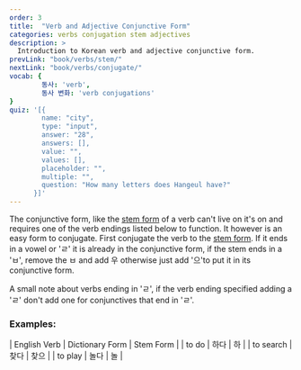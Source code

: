 ```yaml
---
order: 3
title:  "Verb and Adjective Conjunctive Form"
categories: verbs conjugation stem adjectives
description: >
  Introduction to Korean verb and adjective conjunctive form.
prevLink: "book/verbs/stem/"
nextLink: "book/verbs/conjugate/"
vocab: {
		동사: 'verb',
		동사 변화: 'verb conjugations'
}
quiz: '[{
        name: "city",
        type: "input",
        answer: "28",
        answers: [],
        value: "",
        values: [],
        placeholder: "",
        multiple: "",
        question: "How many letters does Hangeul have?"
      }]'
---
```

The conjunctive form, like the [stem form]({{site.baseurl}}/book/verbs/stem/) of
a verb can't live on it's on and requires one of the verb endings listed below to
function. It however is an easy form to conjugate. First conjugate the verb to the
[stem form]({{site.baseurl}}/book/verbs/stem/). If it ends in a vowel or 'ㄹ' it is
already in the conjunctive form, if the stem ends in a 'ㅂ', remove the ㅂ and add 우
otherwise just add '으'to put it in its conjunctive form.

A small note about verbs ending in 'ㄹ', if the verb ending specified adding a 'ㄹ'
don't add one for conjunctives that end in 'ㄹ'.

### Examples:

| English Verb | Dictionary Form | Stem Form |
| to do | 하다 | 하 |
| to search | 찾다 | 찾으 |
| to play | 놀다 | 놀 |
